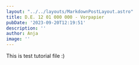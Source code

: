 ```yaml
---
layout: "../../layouts/MarkdownPostLayout.astro"
title: D.E. 12 01 000 000 - Vorpapier
pubDate: '2023-09-20T12:19:51'
description: ''
author: Anja
image: ''
---
```


This is test tutorial file :) 